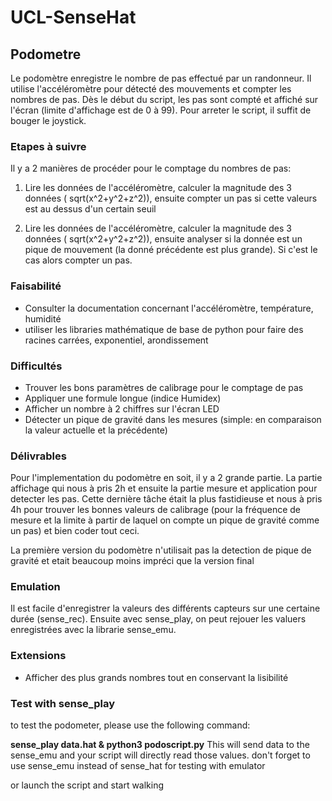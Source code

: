 # UCL-SenseHat


## Podometre

Le podomètre enregistre le nombre de pas effectué par un randonneur. Il utilise l'accéléromètre pour détecté des mouvements et compter les nombres de pas. Dès le début du script, les pas sont compté et affiché sur l'écran (limite d'affichage est de 0 à 99). Pour arreter le script, il suffit de bouger le joystick.

### Etapes à suivre

Il y a 2 manières de procéder pour le comptage du nombres de pas:

1. Lire les données de l'accéléromètre, calculer la magnitude des 3 données ( sqrt(x^2+y^2+z^2)), ensuite compter un pas si cette valeurs est au dessus d'un certain seuil

2. Lire les données de l'accéléromètre, calculer la magnitude des 3 données ( sqrt(x^2+y^2+z^2)), ensuite analyser si la donnée est un pique de mouvement (la donné précédente est plus grande). Si c'est le cas alors compter un pas.


### Faisabilité

* Consulter la documentation concernant l'accéléromètre, température, humidité
* utiliser les libraries mathématique de base de python pour faire des racines carrées, exponentiel, arondissement

### Difficultés

* Trouver les bons paramètres de calibrage pour le comptage de pas
* Appliquer une formule longue (indice Humidex)
* Afficher un nombre à 2 chiffres sur l'écran LED
* Détecter un pique de gravité dans les mesures (simple: en comparaison la valeur actuelle et la précédente)

### Délivrables

Pour l'implementation du podomètre en soit, il y a 2 grande partie. La partie affichage qui nous à pris 2h et ensuite la partie mesure et application pour detecter les pas. Cette dernière tâche était la plus fastidieuse et nous à pris 4h pour trouver les bonnes valeurs de calibrage (pour la fréquence de mesure et la limite à partir de laquel on compte un pique de gravité comme un pas) et bien coder tout ceci.

La première version du podomètre n'utilisait pas la detection de pique de gravité et etait beaucoup moins impréci que la version final

### Emulation
Il est facile d'enregistrer la valeurs des différents capteurs sur une certaine durée (sense_rec). Ensuite avec sense_play, on peut rejouer les valuers enregistrées avec la librarie sense_emu.

### Extensions

* Afficher des plus grands nombres tout en conservant la lisibilité

### Test with sense_play
to test the podometer, please use the following command:

__sense_play data.hat & python3 podoscript.py__
 This will send data to the sense_emu and your script will directly read those values. don't forget to use sense_emu instead of sense_hat for testing with emulator

or launch the script and start walking
